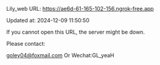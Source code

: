 Lily_web URL: https://ae6d-61-165-102-156.ngrok-free.app

Updated at: 2024-12-09 11:50:50

If you cannot open this URL, the server might be down.

Please contact: 

goley04@foxmail.com Or Wechat:GL_yeaH